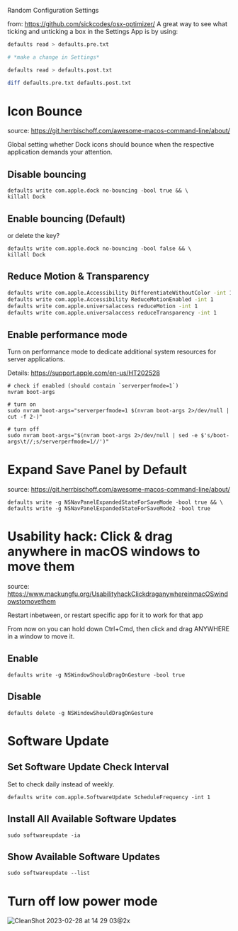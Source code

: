 Random Configuration Settings

from: https://github.com/sickcodes/osx-optimizer/
A great way to see what ticking and unticking a box in the Settings App is by using:

```bash
defaults read > defaults.pre.txt

# *make a change in Settings*

defaults read > defaults.post.txt

diff defaults.pre.txt defaults.post.txt
```

# Icon Bounce
source: https://git.herrbischoff.com/awesome-macos-command-line/about/

Global setting whether Dock icons should bounce when the respective application demands your attention.

## Disable bouncing
```
defaults write com.apple.dock no-bouncing -bool true && \
killall Dock
```

## Enable bouncing (Default)
or delete the key?
```
defaults write com.apple.dock no-bouncing -bool false && \
killall Dock
```

## Reduce Motion & Transparency

```bash
defaults write com.apple.Accessibility DifferentiateWithoutColor -int 1
defaults write com.apple.Accessibility ReduceMotionEnabled -int 1
defaults write com.apple.universalaccess reduceMotion -int 1
defaults write com.apple.universalaccess reduceTransparency -int 1
```

## Enable performance mode

Turn on performance mode to dedicate additional system resources for server applications.

Details: https://support.apple.com/en-us/HT202528

```
# check if enabled (should contain `serverperfmode=1`)
nvram boot-args

# turn on
sudo nvram boot-args="serverperfmode=1 $(nvram boot-args 2>/dev/null | cut -f 2-)"

# turn off
sudo nvram boot-args="$(nvram boot-args 2>/dev/null | sed -e $'s/boot-args\t//;s/serverperfmode=1//')"
```

# Expand Save Panel by Default
source: https://git.herrbischoff.com/awesome-macos-command-line/about/
```
defaults write -g NSNavPanelExpandedStateForSaveMode -bool true && \
defaults write -g NSNavPanelExpandedStateForSaveMode2 -bool true
```
# Usability hack: Click & drag anywhere in macOS windows to move them
source: https://www.mackungfu.org/UsabilityhackClickdraganywhereinmacOSwindowstomovethem

Restart inbetween, or restart specific app for it to work for that app

From now on you can hold down Ctrl+Cmd, then click and drag ANYWHERE in a window to move it.

## Enable
```
defaults write -g NSWindowShouldDragOnGesture -bool true
```

## Disable
```
defaults delete -g NSWindowShouldDragOnGesture
```


# Software Update
## Set Software Update Check Interval
Set to check daily instead of weekly.
```
defaults write com.apple.SoftwareUpdate ScheduleFrequency -int 1
```
## Install All Available Software Updates
```
sudo softwareupdate -ia
```
## Show Available Software Updates
```
sudo softwareupdate --list
```

# Turn off low power mode
![CleanShot 2023-02-28 at 14 29 03@2x](https://user-images.githubusercontent.com/1438799/221754240-fb2220a0-828b-43d5-9859-c28e78a4912b.png)

